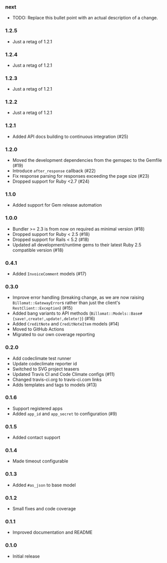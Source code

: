 ### next

* TODO: Replace this bullet point with an actual description of a change.

### 1.2.5

* Just a retag of 1.2.1

### 1.2.4

* Just a retag of 1.2.1

### 1.2.3

* Just a retag of 1.2.1

### 1.2.2

* Just a retag of 1.2.1

### 1.2.1

* Added API docs building to continuous integration (#25)

### 1.2.0

* Moved the development dependencies from the gemspec to the Gemfile (#19)
* Introduce `after_response` callback (#22)
* Fix response parsing for responses exceeding the page size (#23)
* Dropped support for Ruby <2.7 (#24)

### 1.1.0

* Added support for Gem release automation

### 1.0.0

* Bundler >= 2.3 is from now on required as minimal version (#18)
* Dropped support for Ruby < 2.5 (#18)
* Dropped support for Rails < 5.2 (#18)
* Updated all development/runtime gems to their latest
  Ruby 2.5 compatible version (#18)

### 0.4.1

* Added `InvoiceComment` models (#17)

### 0.3.0

* Improve error handling (breaking change, as we are now raising
  `Billomat::GatewayError`s rather than just the client's
  `RestClient::Exception`) (#15)
* Added bang variants to API methods
  (`Billomat::Models::Base#{save!,create!,update!,delete!}`) (#16)
* Added `CreditNote` and `CreditNoteItem` models (#14)
* Moved to GitHub Actions
* Migrated to our own coverage reporting

### 0.2.0

* Add codeclimate test runner
* Update codeclimate reporter id
* Switched to SVG project teasers
* Updated Travis CI and Code Climate configs (#11)
* Changed travis-ci.org to travis-ci.com links
* Adds templates and tags to models (#13)

### 0.1.6

* Support registered apps
* Added `app_id` and `app_secret` to configuration (#9)

### 0.1.5

* Added contact support

### 0.1.4

* Made timeout configurable

### 0.1.3

* Added `#as_json` to base model

### 0.1.2

* Small fixes and code coverage

### 0.1.1

* Improved documentation and README

### 0.1.0

* Initial release
